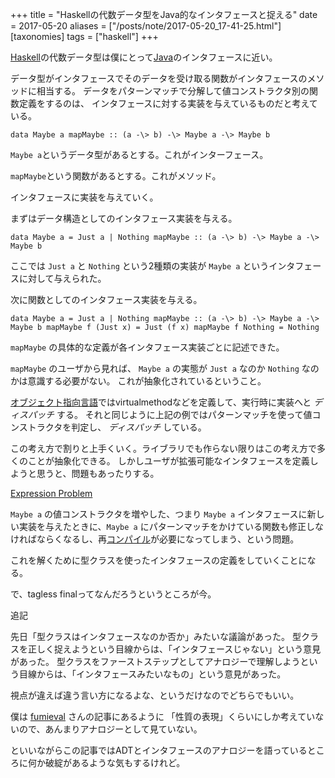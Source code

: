 +++
title = "Haskellの代数データ型をJava的なインタフェースと捉える"
date = 2017-05-20
aliases = ["/posts/note/2017-05-20_17-41-25.html"]
[taxonomies]
tags = ["haskell"]
+++

[Haskell](http://d.hatena.ne.jp/keyword/Haskell)の代数データ型は僕にとって[Java](http://d.hatena.ne.jp/keyword/Java)のインタフェースに近い。

データ型がインタフェースでそのデータを受け取る関数がインタフェースのメソッドに相当する。 データをパターンマッチで分解して値コンストラクタ別の関数定義をするのは、 インタフェースに対する実装を与えているものだと考えている。

    data Maybe a mapMaybe :: (a -\> b) -\> Maybe a -\> Maybe b

`Maybe a`というデータ型があるとする。これがインターフェース。

`mapMaybe`という関数があるとする。これがメソッド。

インタフェースに実装を与えていく。

まずはデータ構造としてのインタフェース実装を与える。

    data Maybe a = Just a | Nothing mapMaybe :: (a -\> b) -\> Maybe a -\> Maybe b

ここでは `Just a` と `Nothing` という2種類の実装が `Maybe a` というインタフェースに対して与えられた。

次に関数としてのインタフェース実装を与える。

    data Maybe a = Just a | Nothing mapMaybe :: (a -\> b) -\> Maybe a -\> Maybe b mapMaybe f (Just x) = Just (f x) mapMaybe f Nothing = Nothing

`mapMaybe` の具体的な定義が各インタフェース実装ごとに記述できた。

`mapMaybe` のユーザから見れば、 `Maybe a` の実態が `Just a` なのか `Nothing` なのかは意識する必要がない。 これが抽象化されているということ。

[オブジェクト指向言語](http://d.hatena.ne.jp/keyword/%A5%AA%A5%D6%A5%B8%A5%A7%A5%AF%A5%C8%BB%D8%B8%FE%B8%C0%B8%EC)ではvirtualmethodなどを定義して、実行時に実装へと _ディスパッチ_ する。 それと同じように上記の例ではパターンマッチを使って値コンストラクタを判定し、 _ディスパッチ_ している。

この考え方で割りと上手くいく。ライブラリでも作らない限りはこの考え方で多くのことが抽象化できる。 しかしユーザが拡張可能なインタフェースを定義しようと思うと、問題もあったりする。

[Expression Problem](http://maoe.hatenadiary.jp/entry/20101214/1292337923)

`Maybe a` の値コンストラクタを増やした、つまり `Maybe a` インタフェースに新しい実装を与えたときに、`Maybe a` にパターンマッチをかけている関数も修正しなければならくなるし、再[コンパイル](http://d.hatena.ne.jp/keyword/%A5%B3%A5%F3%A5%D1%A5%A4%A5%EB)が必要になってしまう、という問題。

これを解くために型クラスを使ったインタフェースの定義をしていくことになる。

で、tagless finalってなんだろうというところが今。

追記

先日「型クラスはインタフェースなのか否か」みたいな議論があった。 型クラスを正しく捉えようという目線からは、「インタフェースじゃない」という意見があった。 型クラスをファーストステップとしてアナロジーで理解しようという目線からは、「インタフェースみたいなもの」という意見があった。

視点が違えば違う言い方になるよな、というだけなのでどちらでもいい。

僕は [fumieval](http://fumieval.hatenablog.com/entry/2015/06/22/162833) さんの記事にあるように 「性質の表現」くらいにしか考えていないので、あんまりアナロジーとして見ていない。

といいながらこの記事ではADTとインタフェースのアナロジーを語っているところに何か破綻があるような気もするけれど。

